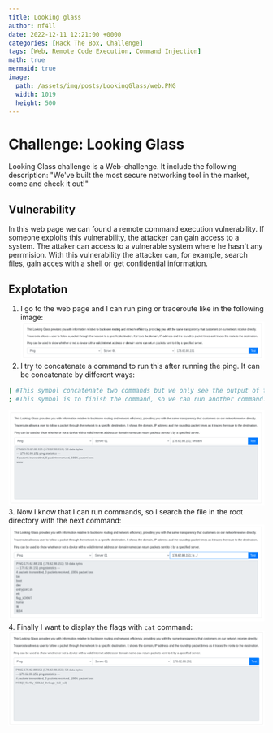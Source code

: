 ```yaml
---
title: Looking glass
author: nf4ll
date: 2022-12-11 12:21:00 +0000
categories: [Hack The Box, Challenge] 
tags: [Web, Remote Code Execution, Command Injection]
math: true
mermaid: true
image:
  path: /assets/img/posts/LookingGlass/web.PNG
  width: 1019
  height: 500
---
```

# Challenge: Looking Glass

Looking Glass challenge is a Web-challenge. It include the following description:
"We've built the most secure networking tool in the market, come and check it out!"

## Vulnerability

In this web page we can found a remote command execution vulnerability. If someone exploits this vulnerability, the attacker can gain access to a system. The attaker can access to a vulnerable system where he hasn't any perrmision. 
With this vulnerability the attacker can, for example, search files, gain acces with a shell or get confidential information.

## Explotation
1.  I go to the web page and I can run ping or traceroute like in the following image:
![Desktop View](/assets/img/posts/LookingGlass/page.PNG)
2. I try to concatenate a command to run this after running the ping. It can be concatenate by different ways:
```bash
| #This symbol concatenate two commands but we only see the output of the second command.
; #This symbol is to finish the command, so we can run another command.
```
![Desktop View](/assets/img/posts/LookingGlass/codeInj.PNG)
3. Now I know that I can run commands, so I search the file in the root directory with the next command:
![Desktop View](/assets/img/posts/LookingGlass/directoryList.PNG)
4. Finally I want to display the flags with `cat` command:
![Desktop View](/assets/img/posts/LookingGlass/flag.PNG)

